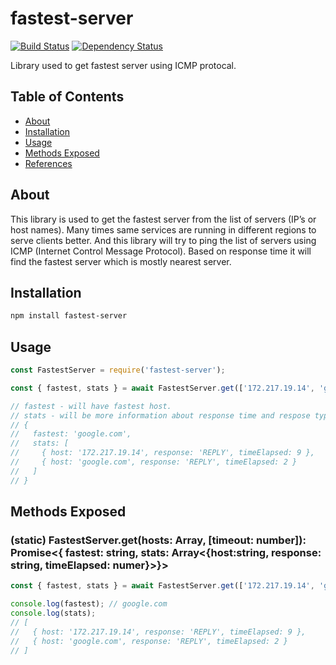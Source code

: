 # fastest-server

[![Build Status](https://travis-ci.com/dhinesh-orgnization/fastest-server.svg?branch=master)](https://travis-ci.com/dhinesh-orgnization/fastest-server)
[![Dependency Status](https://david-dm.org/dhinesh-orgnization/fastest-server.svg?style=flat-square)](https://david-dm.org/dhinesh-orgnization/fastest-server)

Library used to get fastest server using ICMP protocal.

## Table of Contents

- [About](#about)
- [Installation](#installation)
- [Usage](#usage)
- [Methods Exposed](#methods-exposed)
- [References](#references)

## About

This library is used to get the fastest server from the list of servers (IP’s or host names). Many times same services are running in different regions to serve clients better. And this library will try to ping the list of servers using ICMP (Internet Control Message Protocol). Based on response time it will find the fastest server which is mostly nearest server.

## Installation

```sh
npm install fastest-server
```

## Usage
```javascript
const FastestServer = require('fastest-server');

const { fastest, stats } = await FastestServer.get(['172.217.19.14', 'google.com'])

// fastest - will have fastest host.
// stats - will be more information about response time and respose type.
// {
//   fastest: 'google.com',
//   stats: [
//     { host: '172.217.19.14', response: 'REPLY', timeElapsed: 9 },
//     { host: 'google.com', response: 'REPLY', timeElapsed: 2 }
//   ]
// }
```

## Methods Exposed

### (static) FastestServer.get(hosts: Array<String>, [timeout: number]): Promise<{ fastest: string, stats: Array<{host:string, response: string, timeElapsed: numer}>}>

```javascript
const { fastest, stats } = await FastestServer.get(['172.217.19.14', 'google.com'], 5000);

console.log(fastest); // google.com
console.log(stats);
// [
//   { host: '172.217.19.14', response: 'REPLY', timeElapsed: 9 },
//   { host: 'google.com', response: 'REPLY', timeElapsed: 2 }
// ]
```
